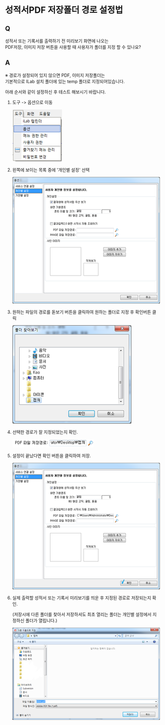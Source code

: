 # 성적서PDF 저장폴더 경로 설정법

## Q

성적서 또는 기록서를 출력하기 전 미리보기 화면에 나오는  
PDF저장, 이미지 저장 버튼을 사용할 때 사용자가 폴더를 지정 할 수 있나요?

## A

※ 경로가 설정되어 있지 않으면 PDF, 이미지 저장폴더는  
기본적으로 ILab 설치 폴더에 있는 temp 폴더로 지정되어있습니다.

아래 순서와 같이 설정하신 후 테스트 해보시기 바랍니다.

1. 도구 -&gt; 옵션으로 이동  

   ![](../.gitbook/assets/01%20%2861%29.png)

2. 왼쪽에 보이는 목록 중에 '개인별 설정' 선택  

   ![](../.gitbook/assets/02%20%2865%29.png)

3. 원하는 파일의 경로를 돋보기 버튼을 클릭하여 원하는 폴더로 지정 후 확인버튼 클릭  

   ![](../.gitbook/assets/03temp%20%282%29.png)

4. 선택한 경로가 잘 지정되었는지 확인.  

   ![](../.gitbook/assets/04%20%2811%29.png)

5. 설정이 끝났다면 확인 버튼을 클릭하여 저장.  

   ![](../.gitbook/assets/05%20%289%29.png)

6. 실제 출력할 성적서 또는 기록서 미리보기를 띄운 후 지정된 경로로 저장되는지 확인.  

   \(저장시에 다른 폴더를 찾아서 저장하셔도 최초 열리는 폴더는 개인별 설정에서 지정하신 폴더가 열립니다.\)  

   ![](../.gitbook/assets/06%20%2810%29.png)

